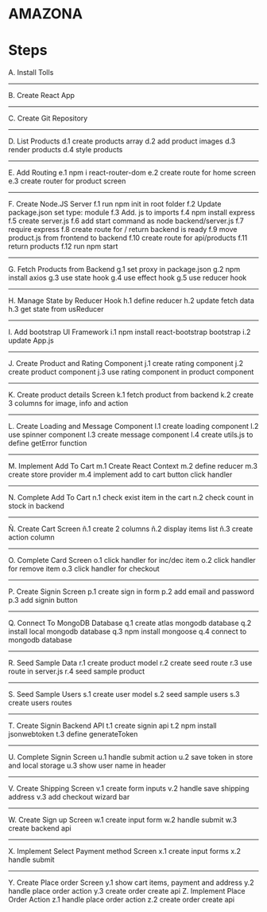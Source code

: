 # AMAZONA

#  Steps


A. Install Tolls
<hr/>
B. Create React App
<hr/>
C. Create Git Repository
<hr/>
D. List Products
   d.1 create products array
   d.2 add product images
   d.3 render products
   d.4 style products
<hr/>
E. Add Routing
   e.1 npm i react-router-dom
   e.2 create route for home screen
   e.3 create router for product screen
<hr/>
F. Create Node.JS Server
   f.1 run npm init in root folder
   f.2 Update package.json set type: module
   f.3 Add. js to imports
   f.4 npm install express
   f.5 create server.js
   f.6 add start command as node backend/server.js
   f.7 require express
   f.8 create route for / return backend is ready
   f.9 move product.js from frontend to backend
   f.10 create route for api/products
   f.11 return products
   f.12 run npm start
<hr/>
G. Fetch Products from Backend
   g.1 set proxy in package.json
   g.2 npm install axios
   g.3 use state hook
   g.4 use effect hook
   g.5 use reducer hook
<hr/>
H. Manage State by Reducer Hook
   h.1 define reducer
   h.2 update fetch data
   h.3 get state from usReducer
<hr/>
I. Add bootstrap UI Framework
   i.1 npm install react-bootstrap bootstrap
   i.2 update App.js
<hr/>
J. Create Product and Rating Component
   j.1 create rating component
   j.2 create product component
   j.3 use rating component in product component
<hr/>
K. Create product details Screen
   k.1 fetch product from backend
   k.2 create 3 columns for image, info and action
<hr/>
L. Create Loading and Message Component
   l.1 create loading component
   l.2 use spinner component
   l.3 create message component
   l.4 create utils.js to define getError function
<hr/>
M. Implement Add To Cart
   m.1 Create React Context
   m.2 define reducer
   m.3 create store provider
   m.4 implement add to cart button click handler
<hr/>
N. Complete Add To Cart
   n.1 check exist item in the cart
   n.2 check count in stock in backend
<hr/>
Ñ. Create Cart Screen
   ñ.1 create 2 columns
   ñ.2 display items list
   ñ.3 create action column
<hr/>
O. Complete Card Screen
   o.1 click handler for inc/dec item
   o.2 click handler for remove item
   o.3 click handler for checkout
<hr/>
P. Create Signin Screen
   p.1 create sign in form
   p.2 add email and password
   p.3 add signin button
<hr/>
Q. Connect To MongoDB Database
   q.1 create atlas mongodb database
   q.2 install local mongodb database
   q.3 npm install mongoose
   q.4 connect to mongodb database
<hr/>
R. Seed Sample Data
   r.1 create product model
   r.2 create seed route
   r.3 use route in server.js
   r.4 seed sample product
<hr/>
S. Seed Sample Users
   s.1 create user model
   s.2 seed sample users
   s.3 create users routes
<hr/>
T. Create Signin Backend API
   t.1 create signin api
   t.2 npm install jsonwebtoken
   t.3 define generateToken
<hr/>
U. Complete Signin Screen
   u.1 handle submit action
   u.2 save token in store and local storage
   u.3 show user name in header
<hr/>
V. Create Shipping Screen
   v.1 create form inputs
   v.2 handle save shipping address
   v.3 add checkout wizard bar
<hr/>
W. Create Sign up Screen
   w.1 create input form
   w.2 handle submit
   w.3 create backend api
<hr/>
X. Implement Select Payment method Screen
   x.1 create input forms
   x.2 handle submit
<hr/>
Y. Create Place order Screen
   y.1 show cart items, payment and address
   y.2 handle place order action
   y.3 create order create api
Z. Implement Place Order Action
   z.1 handle place order action
   z.2 create order create api
